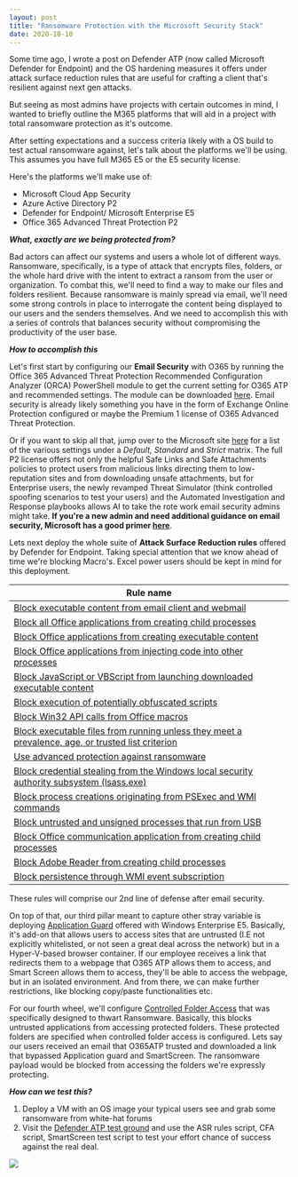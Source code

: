 ```yaml
---
layout: post
title: "Ransomware Protection with the Microsoft Security Stack"
date: 2020-10-10
---
```


Some time ago, I wrote a post on Defender ATP (now called Microsoft Defender for Endpoint) and the OS hardening measures it offers under attack surface reduction rules that
are useful for crafting a client that's resilient against next gen attacks.

But seeing as most admins have projects with certain outcomes in mind, I wanted to briefly outline the M365 platforms that will aid in a project
with total ransomware protection as it's outcome. 

After setting expectations and a success criteria likely with a OS build to test actual ransomware against, let's talk about the platforms we'll be using. This assumes you have full
M365 E5 or the E5 security license.

Here's the platforms we'll make use of:

* Microsoft Cloud App Security
* Azure Active Directory P2
* Defender for Endpoint/ Microsoft Enterprise E5
* Office 365 Advanced Threat Protection P2

***What, exactly are we being protected from?***

Bad actors can affect our systems and users a whole lot of different ways. Ransomware, specifically, is a type of attack that encrypts files, folders, or the whole hard drive with the intent to extract
a ransom from the user or organization. To combat this, we'll need to find a way to make our files and folders resilient. Because ransomware is mainly spread via email, we'll need 
some strong controls in place to interrogate the content being displayed to our users and the senders themselves. And we need to accomplish this with a series of controls that
balances security without compromising the productivity of the user base.

***How to accomplish this***

Let's first start by configuring our **Email Security** with O365 by running the Office 365 Advanced Threat Protection Recommended Configuration Analyzer (ORCA) PowerShell module to get the current setting for O365 ATP
and recommended settings. The module can be downloaded [here](https://www.powershellgallery.com/packages/ORCA/). Email security is already likely something you have in the form of
Exchange Online Protection configured or maybe the Premium 1 license of O365 Advanced Threat Protection.

Or if you want to skip all that, jump over to the Microsoft site [here](https://docs.microsoft.com/en-us/microsoft-365/security/office-365-security/recommended-settings-for-eop-and-office365-atp?view=o365-worldwide#office-365-advanced-threat-protection-security)
for a list of the various settings under a *Default, Standard* and *Strict* matrix. The full P2 license offers not only the helpful Safe Links and Safe Attachments policies to
protect users from malicious links directing them to low-reputation sites and from downloading unsafe attachments, but for Enterprise users, the newly revamped Threat Simulator
(think controlled spoofing scenarios to test your users) and the Automated Investigation and Response playbooks allows AI to take the rote work email security admins might take.
**If you're a new admin and need additional guidance on email security, Microsoft has a good primer [here](https://docs.microsoft.com/en-us/microsoft-365/security/office-365-security/protect-against-threats?view=o365-worldwide)**.


Lets next deploy the whole suite of **Attack Surface Reduction rules** offered by Defender for Endpoint. Taking special attention that we know ahead of time we're blocking Macro's. Excel power users should be kept in mind for this deployment.

|     Rule name                                                                                             |
|-----------------------------------------------------------------------------------------------------------|
|    [Block executable content from email client and webmail](https://docs.microsoft.com/en-us/windows/security/threat-protection/microsoft-defender-atp/attack-surface-reduction#block-executable-content-from-email-client-and-webmail)                                                 |
|    [Block all Office applications from creating child   processes](https://docs.microsoft.com/en-us/windows/security/threat-protection/microsoft-defender-atp/attack-surface-reduction#block-all-office-applications-from-creating-child-processes)                                          |
|    [Block Office applications from creating executable content](https://docs.microsoft.com/en-us/windows/security/threat-protection/microsoft-defender-atp/attack-surface-reduction#block-office-applications-from-creating-executable-content)                                             |
|    [Block Office applications from injecting code into other   processes](https://docs.microsoft.com/en-us/windows/security/threat-protection/microsoft-defender-atp/attack-surface-reduction#block-office-applications-from-injecting-code-into-other-processes)                                   |
|    [Block JavaScript or VBScript from launching downloaded   executable content](https://docs.microsoft.com/en-us/windows/security/threat-protection/microsoft-defender-atp/attack-surface-reduction#block-javascript-or-vbscript-from-launching-downloaded-executable-content)                            |
|    [Block execution of potentially obfuscated scripts](https://docs.microsoft.com/en-us/windows/security/threat-protection/microsoft-defender-atp/attack-surface-reduction#block-execution-of-potentially-obfuscated-scripts)                                                      |
|    [Block Win32 API calls from Office macros](https://docs.microsoft.com/en-us/windows/security/threat-protection/microsoft-defender-atp/attack-surface-reduction#block-win32-api-calls-from-office-macros)                                                               |
|    [Block executable files from running unless they meet a   prevalence, age, or trusted list criterion](https://docs.microsoft.com/en-us/windows/security/threat-protection/microsoft-defender-atp/attack-surface-reduction#block-executable-files-from-running-unless-they-meet-a-prevalence-age-or-trusted-list-criterion)    |
|    [Use advanced protection against ransomware](https://docs.microsoft.com/en-us/windows/security/threat-protection/microsoft-defender-atp/attack-surface-reduction#use-advanced-protection-against-ransomware)                                                             |
|    [Block credential stealing from the Windows local security   authority subsystem (lsass.exe)](https://docs.microsoft.com/en-us/windows/security/threat-protection/microsoft-defender-atp/attack-surface-reduction#block-credential-stealing-from-the-windows-local-security-authority-subsystem)            |
|    [Block process creations originating from PSExec and WMI   commands](https://docs.microsoft.com/en-us/windows/security/threat-protection/microsoft-defender-atp/attack-surface-reduction#block-process-creations-originating-from-psexec-and-wmi-commands)                                     |
|    [Block untrusted and unsigned processes that run from USB](https://docs.microsoft.com/en-us/windows/security/threat-protection/microsoft-defender-atp/attack-surface-reduction#block-untrusted-and-unsigned-processes-that-run-from-usb)                                               |
|    [Block Office communication application from creating child   processes](https://docs.microsoft.com/en-us/windows/security/threat-protection/microsoft-defender-atp/attack-surface-reduction#block-office-communication-application-from-creating-child-processes)                                 |
|    [Block Adobe Reader from creating child processes](https://docs.microsoft.com/en-us/windows/security/threat-protection/microsoft-defender-atp/attack-surface-reduction#block-adobe-reader-from-creating-child-processes)                                                       |
|    [Block persistence through WMI event subscription](https://docs.microsoft.com/en-us/windows/security/threat-protection/microsoft-defender-atp/attack-surface-reduction#block-persistence-through-wmi-event-subscription)  

These rules will comprise our 2nd line of defense after email security.

On top of that, our third pillar meant to capture other stray variable is deploying [Application Guard](https://docs.microsoft.com/en-us/windows/security/threat-protection/microsoft-defender-application-guard/md-app-guard-overview) offered with Windows Enterprise E5. Basically, it's add-on that
allows users to access sites that are untrusted (I.E not explicitly whitelisted, or not seen a great deal across the network) but in a Hyper-V-based browser container. If our employee
receives a link that redirects them to a webpage that O365 ATP allows them to access, and Smart Screen allows them to access, they'll be able to access the webpage, but in an 
isolated environment. And from there, we can make further restrictions, like blocking copy/paste functionalities etc.

For our fourth wheel, we'll configure [Controlled Folder Access](https://docs.microsoft.com/en-us/windows/security/threat-protection/microsoft-defender-application-guard/md-app-guard-overview)
that was specifically designed to thwart Ransomware. Basically, this blocks untrusted applications from accessing protected folders. These protected folders are specified when
controlled folder access is configured. Lets say our users received an email that O365ATP trusted and downloaded a link that bypassed Application guard and SmartScreen. The ransomware payload would be blocked from accessing the folders we're expressly protecting. 

***How can we test this?***
1. Deploy a VM with an OS image your typical users see and grab some ransomware from white-hat forums
2. Visit the [Defender ATP test ground](https://demo.wd.microsoft.com/) and use the ASR rules script, CFA script, SmartScreen test script to test your effort chance of success against the real deal.

<a href="{{ site.baseurl }}/assets/DefenderATPDemoSite.png">
<img src="{{ site.baseurl }}/assets/DefenderATPDemoSite.png">
<a/>
